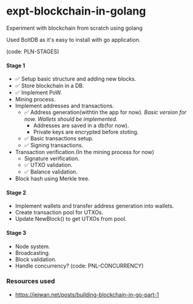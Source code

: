 # expt-blockchain-in-golang
 Experiment with blockchain from scratch using golang

 Used BoltDB as it's easy to install with go application.

(code: PLN-STAGES)
#### Stage 1
- :white_check_mark: Setup basic structure and adding new blocks.
- :white_check_mark: Store blockchain in a DB.
- :white_check_mark: Implement PoW.
- Mining process.
- Implement addresses and transactions.
    - :white_check_mark: Address generation(withtin the app for now).
        *Basic version for now. Wallets should be implemented.*
        - Addresses are saved in a db(for now).
        - Private keys are encrypted before stoting.
    - :white_check_mark: Basic transactions setup.
    - :white_check_mark: Signing transactions.
- Transaction verification.(In the mining process for now)
    - Signature verification.
    - :white_check_mark: UTXO validation.
    - :white_check_mark: Balance validation.
- Block hash using Merkle tree.

#### Stage 2
- Implement wallets and transfer address generation into wallets.
- Create transaction pool for UTXOs.
- Update NewBlock() to get UTXOs from pool.

#### Stage 3
- Node system.
- Broadcasting.
- Block validation.
- Handle concurrency? (code: PNL-CONCURRENCY)

### Resources used
- https://jeiwan.net/posts/building-blockchain-in-go-part-1
